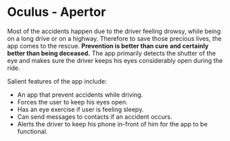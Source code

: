 # Oculus - Apertor

Most of the accidents happen due to the driver feeling 
drowsy, while being on a long drive or on a highway.
Therefore to save those precious lives, the app comes to
the rescue. **Prevention is better than cure and certainly better
than being deceased.**
The app primarily detects the shutter of the eye and 
makes sure the driver keeps his eyes considerably open
during the ride.

Salient features of the app include:   

 * An app that prevent accidents while driving.
 * Forces the user to keep his eyes open.
 * Has an eye exercise if user is feeling sleepy.
 * Can send messages to contacts if an accident occurs.
 * Alerts the driver to keep his phone in-front of him for
 the app to be functional.
 
 